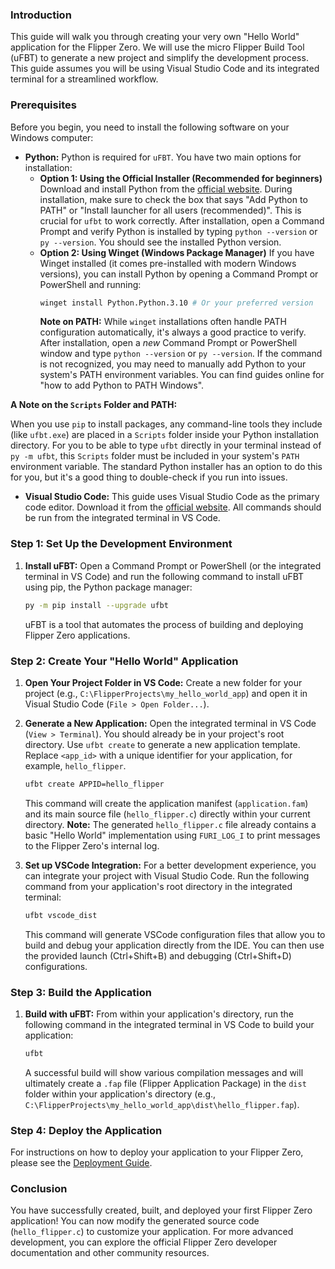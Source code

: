 ### Introduction

This guide will walk you through creating your very own "Hello World" application for the Flipper Zero. We will use the micro Flipper Build Tool (uFBT) to generate a new project and simplify the development process. This guide assumes you will be using Visual Studio Code and its integrated terminal for a streamlined workflow.

### Prerequisites

Before you begin, you need to install the following software on your Windows computer:

*   **Python:** Python is required for `uFBT`. You have two main options for installation:
    *   **Option 1: Using the Official Installer (Recommended for beginners)**
        Download and install Python from the [official website](https://www.python.org/). During installation, make sure to check the box that says "Add Python to PATH" or "Install launcher for all users (recommended)". This is crucial for `ufbt` to work correctly. After installation, open a Command Prompt and verify Python is installed by typing `python --version` or `py --version`. You should see the installed Python version.
    *   **Option 2: Using Winget (Windows Package Manager)**
        If you have Winget installed (it comes pre-installed with modern Windows versions), you can install Python by opening a Command Prompt or PowerShell and running:
        ```bash
        winget install Python.Python.3.10 # Or your preferred version
        ```
        **Note on PATH:** While `winget` installations often handle PATH configuration automatically, it's always a good practice to verify. After installation, open a *new* Command Prompt or PowerShell window and type `python --version` or `py --version`. If the command is not recognized, you may need to manually add Python to your system's PATH environment variables. You can find guides online for "how to add Python to PATH Windows".

**A Note on the `Scripts` Folder and PATH:**

When you use `pip` to install packages, any command-line tools they include (like `ufbt.exe`) are placed in a `Scripts` folder inside your Python installation directory. For you to be able to type `ufbt` directly in your terminal instead of `py -m ufbt`, this `Scripts` folder must be included in your system's `PATH` environment variable. The standard Python installer has an option to do this for you, but it's a good thing to double-check if you run into issues.
*   **Visual Studio Code:** This guide uses Visual Studio Code as the primary code editor. Download it from the [official website](https://code.visualstudio.com/). All commands should be run from the integrated terminal in VS Code.

### Step 1: Set Up the Development Environment

1.  **Install uFBT:**
    Open a Command Prompt or PowerShell (or the integrated terminal in VS Code) and run the following command to install uFBT using pip, the Python package manager:

    ```bash
    py -m pip install --upgrade ufbt
    ```

    uFBT is a tool that automates the process of building and deploying Flipper Zero applications.

### Step 2: Create Your "Hello World" Application

1.  **Open Your Project Folder in VS Code:**
    Create a new folder for your project (e.g., `C:\FlipperProjects\my_hello_world_app`) and open it in Visual Studio Code (`File > Open Folder...`).

2.  **Generate a New Application:**
    Open the integrated terminal in VS Code (`View > Terminal`). You should already be in your project's root directory. Use `ufbt create` to generate a new application template. Replace `<app_id>` with a unique identifier for your application, for example, `hello_flipper`.

    ```bash
    ufbt create APPID=hello_flipper
    ```

    This command will create the application manifest (`application.fam`) and its main source file (`hello_flipper.c`) directly within your current directory. **Note:** The generated `hello_flipper.c` file already contains a basic "Hello World" implementation using `FURI_LOG_I` to print messages to the Flipper Zero's internal log.

3.  **Set up VSCode Integration:**
    For a better development experience, you can integrate your project with Visual Studio Code. Run the following command from your application's root directory in the integrated terminal:

    ```bash
    ufbt vscode_dist
    ```

    This command will generate VSCode configuration files that allow you to build and debug your application directly from the IDE. You can then use the provided launch (Ctrl+Shift+B) and debugging (Ctrl+Shift+D) configurations.

### Step 3: Build the Application

1.  **Build with uFBT:**
    From within your application's directory, run the following command in the integrated terminal in VS Code to build your application:

    ```bash
    ufbt
    ```

    A successful build will show various compilation messages and will ultimately create a `.fap` file (Flipper Application Package) in the `dist` folder within your application's directory (e.g., `C:\FlipperProjects\my_hello_world_app\dist\hello_flipper.fap`).

### Step 4: Deploy the Application

For instructions on how to deploy your application to your Flipper Zero, please see the [Deployment Guide](deployment_guide.md).

### Conclusion

You have successfully created, built, and deployed your first Flipper Zero application! You can now modify the generated source code (`hello_flipper.c`) to customize your application. For more advanced development, you can explore the official Flipper Zero developer documentation and other community resources.
